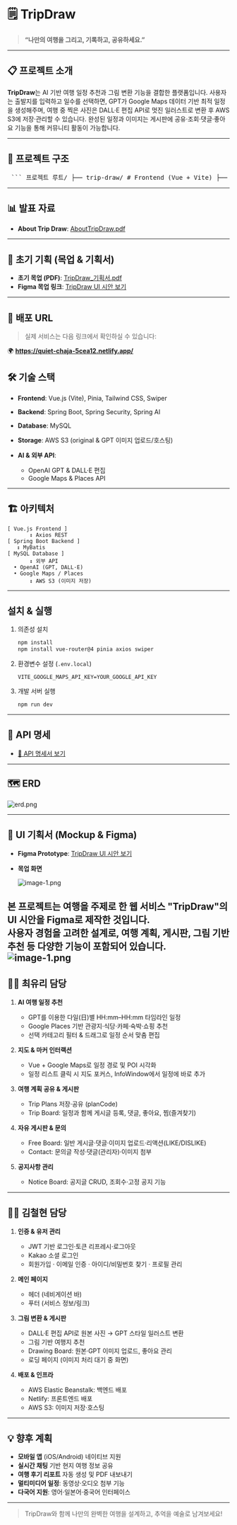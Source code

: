 # 🗒️ TripDraw

> **“나만의 여행을 그리고, 기록하고, 공유하세요.”**

---

## 📋 프로젝트 소개

**TripDraw**는 AI 기반 여행 일정 추천과 그림 변환 기능을 결합한 플랫폼입니다.
사용자는 출발지를 입력하고 일수를 선택하면, GPT가 Google Maps 데이터 기반 최적 일정을 생성해주며,
여행 중 찍은 사진은 DALL·E 편집 API로 멋진 일러스트로 변환 후 AWS S3에 저장·관리할 수 있습니다.
완성된 일정과 이미지는 게시판에 공유·조회·댓글·좋아요 기능을 통해 커뮤니티 활동이 가능합니다.

---

## 📁 프로젝트 구조

<pre> ``` 프로젝트 루트/ ├── trip-draw/ # Frontend (Vue + Vite) ├── TripDraw/ # Backend (Spring Boot) └── Database/ # Schema 및 ERD ``` </pre>

---

## 📊 발표 자료

* **About Trip Draw**: [AboutTripDraw.pdf](./docs/aboutTripDraw.pdf)

---

## 📄 초기 기획 (목업 & 기획서)

* **초기 목업 (PDF)**: [TripDraw_기획서.pdf](./docs/mockup.pdf)
* **Figma 목업 링크**: [TripDraw UI 시안 보기](https://www.figma.com/design/C9ph6vuh5RqIeeXPj1tA28/%ED%8A%B8%EB%A6%BD%EB%93%9C%EB%A1%9C%EC%9A%B0?node-id=0-1&t=1jLmgO0leSvL6AIq-1)

---

## 🚀 배포 URL

> 실제 서비스는 다음 링크에서 확인하실 수 있습니다:

🌍 **https://quiet-chaja-5cea12.netlify.app/**

## 🛠️ 기술 스택

* **Frontend**: Vue.js (Vite), Pinia, Tailwind CSS, Swiper
* **Backend**: Spring Boot, Spring Security, Spring AI
* **Database**: MySQL
* **Storage**: AWS S3 (original & GPT 이미지 업로드/호스팅)
* **AI & 외부 API**:

  * OpenAI GPT & DALL·E 편집
  * Google Maps & Places API

---

## 🏗️ 아키텍처

```plaintext
[ Vue.js Frontend ]                              
       ↕ Axios REST                              
[ Spring Boot Backend ]                          
   ↕ MyBatis                               
[ MySQL Database ]                              
       ↕ 외부 API                                
  • OpenAI (GPT, DALL·E)
  • Google Maps / Places
       ↕ AWS S3 (이미지 저장)
```

---

## 설치 & 실행

1. 의존성 설치

   ```bash
   npm install
   npm install vue-router@4 pinia axios swiper
   ```
2. 환경변수 설정 (`.env.local`)

   ```env
   VITE_GOOGLE_MAPS_API_KEY=YOUR_GOOGLE_API_KEY
   ```
3. 개발 서버 실행

   ```bash
   npm run dev
   ```


---

## 📄 API 명세

* [📄 API 명세서 보기](./docs/api.pdf)

---

## 🗺️ ERD

![erd.png](./erd.png)

---

## 🎨 UI 기획서 (Mockup & Figma)

* **Figma Prototype**: [TripDraw UI 시안 보기](https://www.figma.com/file/…)
* **목업 화면**

     ![image-1.png](./image-1.png)


본 프로젝트는 여행을 주제로 한 **웹 서비스 "TripDraw"의 UI 시안**을 Figma로 제작한 것입니다.  
사용자 경험을 고려한 설계로, 여행 계획, 게시판, 그림 기반 추천 등 다양한 기능이 포함되어 있습니다.
![image-1.png](./readme/image-1.png)
---

## 👩‍💻 최유리 담당

1. **AI 여행 일정 추천**

   * GPT를 이용한 다일(日)별 HH\:mm–HH\:mm 타임라인 일정
   * Google Places 기반 관광지·식당·카페·숙박·쇼핑 추천
   * 선택 카테고리 필터 & 드래그로 일정 순서 맞춤 편집

2. **지도 & 마커 인터랙션**

   * Vue + Google Maps로 일정 경로 및 POI 시각화
   * 일정 리스트 클릭 시 지도 포커스, InfoWindow에서 일정에 바로 추가

3. **여행 계획 공유 & 게시판**

   * Trip Plans 저장·공유 (planCode)
   * Trip Board: 일정과 함께 게시글 등록, 댓글, 좋아요, 찜(즐겨찾기)

4. **자유 게시판 & 문의**

   * Free Board: 일반 게시글·댓글·이미지 업로드·리액션(LIKE/DISLIKE)
   * Contact: 문의글 작성·댓글(관리자)·이미지 첨부

5. **공지사항 관리**

   * Notice Board: 공지글 CRUD, 조회수·고정 공지 기능

---

## 👨‍💻 김철현 담당

1. **인증 & 유저 관리**

   * JWT 기반 로그인·토큰 리프레시·로그아웃
   * Kakao 소셜 로그인
   * 회원가입 · 이메일 인증 · 아이디/비밀번호 찾기 · 프로필 관리

2. **메인 페이지**

   * 헤더 (네비게이션 바)
   * 푸터 (서비스 정보/링크)

3. **그림 변환 & 게시판**

   * DALL·E 편집 API로 원본 사진 → GPT 스타일 일러스트 변환
   * 그림 기반 여행지 추천
   * Drawing Board: 원본·GPT 이미지 업로드, 좋아요 관리
   * 로딩 페이지 (이미지 처리 대기 중 화면)

4. **배포 & 인프라**

   * AWS Elastic Beanstalk: 백엔드 배포
   * Netlify: 프론트엔드 배포
   * AWS S3: 이미지 저장·호스팅

---

## 💡 향후 계획

* **모바일 앱** (iOS/Android) 네이티브 지원
* **실시간 채팅** 기반 현지 여행 정보 공유
* **여행 후기 리포트** 자동 생성 및 PDF 내보내기
* **멀티미디어 일정**: 동영상·오디오 첨부 기능
* **다국어 지원**: 영어·일본어·중국어 인터페이스

---

> TripDraw와 함께 나만의 완벽한 여행을 설계하고, 추억을 예술로 남겨보세요!
